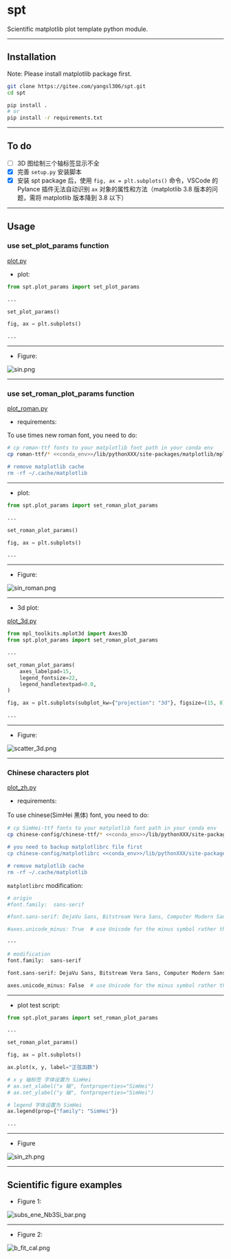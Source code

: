 # spt

Scientific matplotlib plot template python module.

---

## Installation

Note: Please install matplotlib package first.

```bash
git clone https://gitee.com/yangsl306/spt.git
cd spt

pip install .
# or 
pip install -r requirements.txt
```

---

## To do

- [ ] 3D 图绘制三个轴标签显示不全
- [x] 完善 `setup.py` 安装脚本
- [x] 安装 spt package 后，使用 `fig, ax = plt.subplots()` 命令，VSCode 的 Pylance 插件无法自动识别 `ax` 对象的属性和方法（matplotlib 3.8 版本的问题，需将 matplotlib 版本降到 3.8 以下）

---

## Usage

### use set_plot_params function

[plot.py](./examples/plot.py)

- plot:

```python
from spt.plot_params import set_plot_params

...

set_plot_params()

fig, ax = plt.subplots()

...

```

---

- Figure:

![sin.png](./assets/sin.png)

---

### use set_roman_plot_params function

[plot_roman.py](./examples/plot_roman.py)

- requirements:

To use times new roman font, you need to do:

```bash
# cp roman-ttf fonts to your matplotlib font path in your conda env
cp roman-ttf/* <<conda_env>>/lib/pythonXXX/site-packages/matplotlib/mpl-data/fonts/ttf/

# remove matplotlib cache
rm -rf ~/.cache/matplotlib
```

---

- plot:

```python
from spt.plot_params import set_roman_plot_params

...

set_roman_plot_params()

fig, ax = plt.subplots()

...

```

---

- Figure:

![sin_roman.png](./assets/sin_roman.png)

---

- 3d plot:

[plot_3d.py](./examples/plot_3d.py)

```python
from mpl_toolkits.mplot3d import Axes3D
from spt.plot_params import set_roman_plot_params

...

set_roman_plot_params(
    axes_labelpad=15,
    legend_fontsize=22,
    legend_handletextpad=0.0,
)

fig, ax = plt.subplots(subplot_kw={"projection": "3d"}, figsize=(15, 8))

...

```

---

- Figure:

![scatter_3d.png](./assets/scatter_3d.png)

---

### Chinese characters plot

[plot_zh.py](./examples/plot_zh.py)

- requirements:

To use chinese(SimHei 黑体) font, you need to do:

```bash
# cp SimHei-ttf fonts to your matplotlib font path in your conda env
cp chinese-config/chinese-ttf/* <<conda_env>>/lib/pythonXXX/site-packages/matplotlib/mpl-data/fonts/ttf/

# you need to backup matplotlibrc file first
cp chinese-config/matplotlibrc <<conda_env>>/lib/pythonXXX/site-packages/matplotlib/mpl-data/

# remove matplotlib cache
rm -rf ~/.cache/matplotlib
```

`matplotlibrc` modification:

```bash
# origin 
#font.family:  sans-serif

#font.sans-serif: DejaVu Sans, Bitstream Vera Sans, Computer Modern Sans Serif, Lucida Grande, Verdana, Geneva, Lucid, Arial, Helvetica, Avant Garde, sans-serif

#axes.unicode_minus: True  # use Unicode for the minus symbol rather than hyphen.  See

---

# modification
font.family:  sans-serif

font.sans-serif: DejaVu Sans, Bitstream Vera Sans, Computer Modern Sans Serif, Lucida Grande, Verdana, Geneva, Lucid, Arial, Helvetica, Avant Garde, sans-serif, SimHei, Times New Roman, Times

axes.unicode_minus: False  # use Unicode for the minus symbol rather than hyphen.  See
```

---

- plot test script:

```python
from spt.plot_params import set_roman_plot_params

...

set_roman_plot_params()

fig, ax = plt.subplots()

ax.plot(x, y, label="正弦函数")

# x y 轴标签 字体设置为 SimHei
# ax.set_xlabel("x 轴", fontproperties="SimHei")
# ax.set_ylabel("y 轴", fontproperties="SimHei")

# legend 字体设置为 SimHei
ax.legend(prop={"family": "SimHei"})

...

```

---

- Figure

![sin_zh.png](./assets/sin_zh.png)

---

## Scientific figure examples

- Figure 1:

![subs_ene_Nb3Si_bar.png](./assets/subs_ene_Nb3Si_bar.png)

---

- Figure 2:

![b_fit_cal.png](./assets/b_fit_cal.png)
